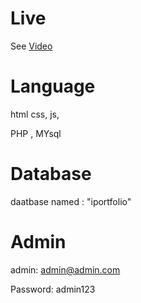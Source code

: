 
# Live 
See [Video]()

# Language 
html css, js, 

PHP , MYsql 

 # Database
 daatbase named : "iportfolio"  
 
 
 # Admin 
 
admin: admin@admin.com

Password: admin123
